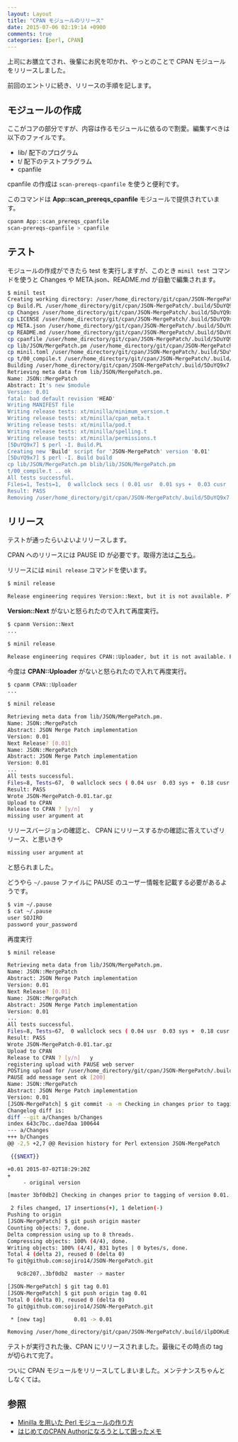 ```yaml
---
layout: Layout
title: "CPAN モジュールのリリース"
date: 2015-07-06 02:19:14 +0900
comments: true
categories: [perl, CPAN]
---
```

上司にお膳立てされ、後輩にお尻を叩かれ、やっとのことで CPAN モジュールをリリースしました。

前回のエントリに続き、リリースの手順を記します。

## モジュールの作成

ここがコアの部分ですが、内容は作るモジュールに依るので割愛。編集すべきは以下のファイルです。

* lib/ 配下のプログラム
* t/ 配下のテストプラグラム
* cpanfile

cpanfile の作成は ``` scan-prereqs-cpanfile ``` を使うと便利です。

このコマンドは **App::scan_prereqs_cpanfile** モジュールで提供されています。

```bash
cpanm App::scan_prereqs_cpanfile
scan-prereqs-cpanfile > cpanfile
```

## テスト

モジュールの作成ができたら test を実行しますが、このとき ``` minil test ``` コマンドを使うと Changes や META.json、README.md が自動で編集されます。

```bash
$ minil test
Creating working directory: /user/home_directory/git/cpan/JSON-MergePatch/.build/5DuYQ9x7
cp Build.PL /user/home_directory/git/cpan/JSON-MergePatch/.build/5DuYQ9x7/Build.PL
cp Changes /user/home_directory/git/cpan/JSON-MergePatch/.build/5DuYQ9x7/Changes
cp LICENSE /user/home_directory/git/cpan/JSON-MergePatch/.build/5DuYQ9x7/LICENSE
cp META.json /user/home_directory/git/cpan/JSON-MergePatch/.build/5DuYQ9x7/META.json
cp README.md /user/home_directory/git/cpan/JSON-MergePatch/.build/5DuYQ9x7/README.md
cp cpanfile /user/home_directory/git/cpan/JSON-MergePatch/.build/5DuYQ9x7/cpanfile
cp lib/JSON/MergePatch.pm /user/home_directory/git/cpan/JSON-MergePatch/.build/5DuYQ9x7/lib/JSON/MergePatch.pm
cp minil.toml /user/home_directory/git/cpan/JSON-MergePatch/.build/5DuYQ9x7/minil.toml
cp t/00_compile.t /user/home_directory/git/cpan/JSON-MergePatch/.build/5DuYQ9x7/t/00_compile.t
Building /user/home_directory/git/cpan/JSON-MergePatch/.build/5DuYQ9x7
Retrieving meta data from lib/JSON/MergePatch.pm.
Name: JSON::MergePatch
Abstract: It's new $module
Version: 0.01
fatal: bad default revision 'HEAD'
Writing MANIFEST file
Writing release tests: xt/minilla/minimum_version.t
Writing release tests: xt/minilla/cpan_meta.t
Writing release tests: xt/minilla/pod.t
Writing release tests: xt/minilla/spelling.t
Writing release tests: xt/minilla/permissions.t
[5DuYQ9x7] $ perl -I. Build.PL
Creating new 'Build' script for 'JSON-MergePatch' version '0.01'
[5DuYQ9x7] $ perl -I. Build build
cp lib/JSON/MergePatch.pm blib/lib/JSON/MergePatch.pm
t/00_compile.t .. ok   
All tests successful.
Files=1, Tests=1,  0 wallclock secs ( 0.01 usr  0.01 sys +  0.03 cusr  0.01 csys =  0.06 CPU)
Result: PASS
Removing /user/home_directory/git/cpan/JSON-MergePatch/.build/5DuYQ9x7
```

## リリース

テストが通ったらいよいよリリースします。

CPAN へのリリースには PAUSE ID が必要です。取得方法は[こちら](http://blog.sojiro.me/blog/2015/05/17/get-pause-id/)。

リリースには ``` minil release ``` コマンドを使います。

```bash
$ minil release

Release engineering requires Version::Next, but it is not available. Please install Version::Next using your preferred CPAN client at ...
```

 **Version::Next** がないと怒られたので入れて再度実行。

```bash
$ cpanm Version::Next
...

$ minil release

Release engineering requires CPAN::Uploader, but it is not available. Please install CPAN::Uploader using your preferred CPAN client at ...
```

今度は **CPAN::Uploader** がないと怒られたので入れて再度実行。

```bash
$ cpanm CPAN::Uploader
...

$ minil release

Retrieving meta data from lib/JSON/MergePatch.pm.
Name: JSON::MergePatch
Abstract: JSON Merge Patch implementation
Version: 0.01
Next Release? [0.01] 
Name: JSON::MergePatch
Abstract: JSON Merge Patch implementation
Version: 0.01
...
All tests successful.
Files=8, Tests=67,  0 wallclock secs ( 0.04 usr  0.03 sys +  0.18 cusr  0.04 csys =  0.29 CPU)
Result: PASS
Wrote JSON-MergePatch-0.01.tar.gz
Upload to CPAN
Release to CPAN ? [y/n]   y
missing user argument at
```

リリースバージョンの確認と、 CPAN にリリースするかの確認に答えていざリリース、と思いきや

```bash
missing user argument at
```

と怒られました。

どうやら ``` ~/.pause ``` ファイルに PAUSE のユーザー情報を記載する必要があるようです。

```bash
$ vim ~/.pause
$ cat ~/.pause
user SOJIRO
password your_password
```

再度実行

```bash
$ minil release

Retrieving meta data from lib/JSON/MergePatch.pm.
Name: JSON::MergePatch
Abstract: JSON Merge Patch implementation
Version: 0.01
Next Release? [0.01] 
Name: JSON::MergePatch
Abstract: JSON Merge Patch implementation
Version: 0.01
...
All tests successful.
Files=8, Tests=67,  0 wallclock secs ( 0.04 usr  0.03 sys +  0.18 cusr  0.05 csys =  0.30 CPU)
Result: PASS
Wrote JSON-MergePatch-0.01.tar.gz
Upload to CPAN
Release to CPAN ? [y/n]   y
registering upload with PAUSE web server
POSTing upload for /user/home_directory/git/cpan/JSON-MergePatch/.build/ilpDOKuE/JSON-MergePatch-0.01.tar.gz to https://pause.perl.org/pause/authenquery
PAUSE add message sent ok [200]
Name: JSON::MergePatch
Abstract: JSON Merge Patch implementation
Version: 0.01
[JSON-MergePatch] $ git commit -a -m Checking in changes prior to tagging of version 0.01.
Changelog diff is:
diff --git a/Changes b/Changes
index 643c7bc..dae7daa 100644
--- a/Changes
+++ b/Changes
@@ -2,5 +2,7 @@ Revision history for Perl extension JSON-MergePatch

 {{$NEXT}}

+0.01 2015-07-02T18:29:20Z
+
     - original version

[master 3bf0db2] Checking in changes prior to tagging of version 0.01.

 2 files changed, 17 insertions(+), 1 deletion(-)
Pushing to origin
[JSON-MergePatch] $ git push origin master
Counting objects: 7, done.
Delta compression using up to 8 threads.
Compressing objects: 100% (4/4), done.
Writing objects: 100% (4/4), 831 bytes | 0 bytes/s, done.
Total 4 (delta 2), reused 0 (delta 0)
To git@github.com:sojiro14/JSON-MergePatch.git

   9c8c207..3bf0db2  master -> master

[JSON-MergePatch] $ git tag 0.01
[JSON-MergePatch] $ git push origin tag 0.01
Total 0 (delta 0), reused 0 (delta 0)
To git@github.com:sojiro14/JSON-MergePatch.git

 * [new tag]         0.01 -> 0.01

Removing /user/home_directory/git/cpan/JSON-MergePatch/.build/ilpDOKuE
```

テストが実行された後、CPAN にリリースされました。最後にその時点の tag が切られて完了。

ついに CPAN モジュールをリリースしてしまいました。メンテナンスちゃんとしなくては。

## 参照

* [Minilla を用いた Perl モジュールの作り方](http://blog.64p.org/entry/2013/05/14/080423)
* [はじめてのCPAN Authorになろうとして困ったメモ](http://hotolab.net/blog/first_minil/)


